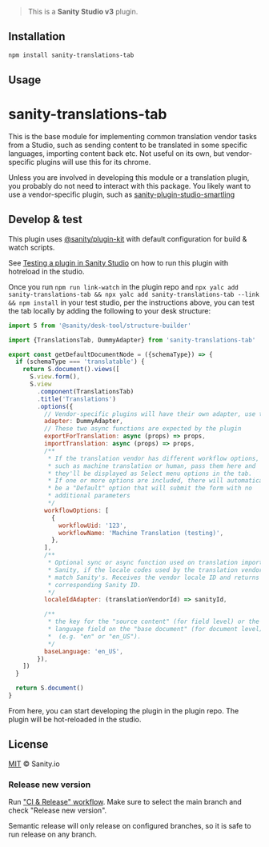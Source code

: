 > This is a **Sanity Studio v3** plugin.

## Installation

```sh
npm install sanity-translations-tab
```

## Usage

# sanity-translations-tab

This is the base module for implementing common translation vendor tasks from a Studio, such as sending content to be translated in some specific languages, importing content back etc. Not useful on its own, but vendor-specific plugins will use this for its chrome.

Unless you are involved in developing this module or a translation plugin, you probably do not need to interact with this package. You likely want to use a vendor-specific plugin, such as [sanity-plugin-studio-smartling](https://github.com/sanity-io/sanity-plugin-studio-smartling)

## Develop & test

This plugin uses [@sanity/plugin-kit](https://github.com/sanity-io/plugin-kit)
with default configuration for build & watch scripts.

See [Testing a plugin in Sanity Studio](https://github.com/sanity-io/plugin-kit#testing-a-plugin-in-sanity-studio)
on how to run this plugin with hotreload in the studio.

Once you run `npm run link-watch` in the plugin repo and `npx yalc add sanity-translations-tab && npx yalc add sanity-translations-tab --link && npm install` in your test studio, per the instructions above, you can test the tab locally by adding the following to your desk structure:

```js
import S from '@sanity/desk-tool/structure-builder'

import {TranslationsTab, DummyAdapter} from 'sanity-translations-tab'

export const getDefaultDocumentNode = ({schemaType}) => {
  if (schemaType === 'translatable') {
    return S.document().views([
      S.view.form(),
      S.view
        .component(TranslationsTab)
        .title('Translations')
        .options({
          // Vendor-specific plugins will have their own adapter, use this for dev
          adapter: DummyAdapter,
          // These two async functions are expected by the plugin
          exportForTranslation: async (props) => props,
          importTranslation: async (props) => props,
          /**
           * If the translation vendor has different workflow options,
           * such as machine translation or human, pass them here and
           * they'll be displayed as Select menu options in the tab.
           * If one or more options are included, there will automatically
           * be a "Default" option that will submit the form with no
           * additional parameters
           */
          workflowOptions: [
            {
              workflowUid: '123',
              workflowName: 'Machine Translation (testing)',
            },
          ],
          /**
           * Optional sync or async function used on translation import to
           * Sanity, if the locale codes used by the translation vendor don't
           * match Sanity's. Receives the vendor locale ID and returns the
           * corresponding Sanity ID.
           */
          localeIdAdapter: (translationVendorId) => sanityId,

          /**
           * the key for the "source content" (for field level) or the code in the 
           * language field on the "base document" (for document level)
           *  (e.g. "en" or "en_US").
           */
          baseLanguage: 'en_US',
        }),
    ])
  }

  return S.document()
}
```

From here, you can start developing the plugin in the plugin repo. The plugin will be hot-reloaded in the studio.

## License

[MIT](LICENSE) © Sanity.io

### Release new version

Run ["CI & Release" workflow](https://github.com/sanity-io/sanity-translations-tab/actions/workflows/main.yml).
Make sure to select the main branch and check "Release new version".

Semantic release will only release on configured branches, so it is safe to run release on any branch.
